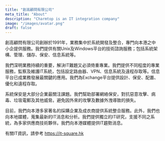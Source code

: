```yaml
---
title: "創高顧問有限公司"
meta_title: "About"
description: "Charmtop is an IT integration company"
image: "/images/avatar.png"
draft: false
---
```


創高顧問有限公司創辦於1991年，業務集中於系統開發及整合，專門向本港之中小企提供服務。我們提供有關Unix及Windows平台的技術諮詢服務；包括系統架構、管理、儲存、保安、信息系統等。

我們深明業務持續的重要，解決IT難題又必須倚重專業。我們提供不同程度的專業服務，監察及維護IT系統，包括設定路由器、VPN、信息系統及遠程存取等。信息平台已成業務發展最關鍵的應用。我們為Exchange平台提供設計、保安、配置、優化和遠程存取。

系統保安是大部分企業最關注課題。我們幫助部署網絡保安，對抗惡意攻擊、病毒、垃圾電郵及其他威脅。避免因外來的攻擊及數據外洩導致的損失。

目前，我們向本港多家著名的採購企業及成衣商提供系統整合服務。此外，我們也向本地媒體，蒐集最新的IT消息和分析。我們提供獨立的IT研究，支援不同之系統，為多家供應商技術夥伴。我們向本港媒體提供IT趨勢消息。

有關IT資訊，請參考
https://it-square.hk
